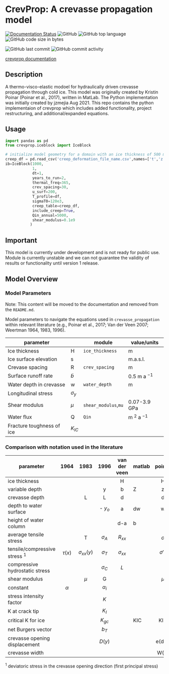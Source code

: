 # CrevProp: A crevasse propagation model
<!-- docs: passing, read the docs -->
[![Documentation Status](https://readthedocs.org/projects/crevasse-propagation/badge/?version=latest)](https://crevasse-propagation.readthedocs.io/en/latest/?badge=latest)
![GitHub](https://img.shields.io/github/license/jzmejia/crevasse_propagation)
![GitHub top language](https://img.shields.io/github/languages/top/jzmejia/crevasse_propagation)
![GitHub code size in bytes](https://img.shields.io/github/languages/code-size/jzmejia/crevasse_propagation)

![GitHub last commit](https://img.shields.io/github/last-commit/jzmejia/crevasse_propagation)
![GitHub commit activity](https://img.shields.io/github/commit-activity/m/jzmejia/crevasse_propagation)

[crevprop documentation](https://crevasse-propagation.readthedocs.io/en/latest/)

## Description

A thermo-visco-elastic modoel for hydraulically driven crevasse propagation through cold ice.  This
model was originally created by Kristin Poinar (Poinar et al., 2017), written in MatLab. The Python implementation was initially created by jzmejia Aug 2021. This repo contains the python implementaion of crevprop which includes added functionality, project restructuring, and additional/expanded equations.

## Usage

```python
import pandas as pd
from crevprop.iceblock import IceBlock 

# initialize model geometry for a domain with an ice thickness of 500 m and vertical resolution of 1 m.
creep_df = pd.read_csv('creep_deformation_file_name.csv',names=['t','z'])
ib=IceBlock(1000,
            1, 
            dt=1, 
            years_to_run=2,
            thermal_freq=365,
            crev_spacing=30,
            u_surf=200,
            T_profile=df,
            sigmaT0=120e3,
            creep_table=creep_df,
            include_creep=True,
            Qin_annual=5000,
            shear_modulus=0.1e9
           )


```

## Important

This model is currently under development and is not ready for public use.  Module is currently unstable and we can not guarantee the validity of results or functionality until version 1 release.

## Model Overview

### Model Parameters

Note: This content will be moved to the documentation and removed from the `README.md`.

Model parameters to navigate the equations used in `crevasse_propagation` within relevant literature (e.g., Poinar et al., 2017; Van der Veen 2007; Weertman 1964, 1983, 1996).

| parameter                 |               | module | value/units    |
| ------------------------- | ------------- | ------ | -------------- |
| Ice thickness             | H             | `ice_thickness` | m |
| Ice surface elevation     | s             |     | m.a.s.l. |
| Crevase spacing           | R             | `crev_spacing`    | m  |
| Surface runoff rate       | $\dot b$      |     | 0.5 m a $^{-1}$ |
| Water depth in crevasse   | w             | `water_depth`    | m              |
| Longitudinal stress       | $\sigma _{y}$ |     |   |
| Shear modulus             | $\mu$         | `shear_modulus`,`mu` | 0.07-3.9 GPa   |
| Water flux                | Q             | `Qin` | m $^{2}$ a $^{-1}$  |
| Fracture toughness of ice | $K_{IC}$      |     |  |

### Comparison with notation used in the literature

| parameter                       |    1964    |       1983        |    1996     | van der veen  | matlab |   poinar    |
| ------------------------------- | :--------: | :---------------: | :---------: | :-----------: | ------ | :---------: |
| ice thickness                   |            |                   |             |       H       |        |      H      |
| variable depth                  |            |                   |      y      |       b       | Z      |      z      |
| crevasse depth                  |            |         L         |      L      |       d       |        |      d      |
| depth to water surface          |            |                   |   - $y_o$    |       a       | dw     |      w      |
| height of water column          |            |                   |             |      d-a      | b      |             |
| average tensile stress          |            |         T         | $\sigma _A$ |   $R_{xx}$    |        |  $\sigma$   |
| tensile/compressive stress $^1$ | $\tau (x)$ | $\sigma _{xx}(y)$ | $\sigma _T$ | $\sigma_{xx}$ |        | $\sigma'_y$ |
| compressive hydrostatic stress  |            |                   | $\sigma_C$  |      $L$      |        |
| shear modulus                   |            |       $\mu$       |      G      |               |        |    $\mu$    |
| constant                        |  $\alpha$  |                   | $\alpha _i$ |               |        |
| stress intensity factor         |            |                   |     $K$     |               |        |
| K at crack tip                  |            |                   |    $K_I$    |               |        |
| critical K for ice              |            |                   |  $K_{gc}$   |               | KIC    |     KIC     |
| net Burgers vector              |            |                   |    $b_T$    |               |        |
| crevasse opening displacement   |            |                   |   $D(y)$    |               |        |   e(d,z)    |
| crevasse width                  |            |                   |             |               |        |    W(z)     |


$^1$ deviatoric stress in the crevasse opening direction (first principal stress)
